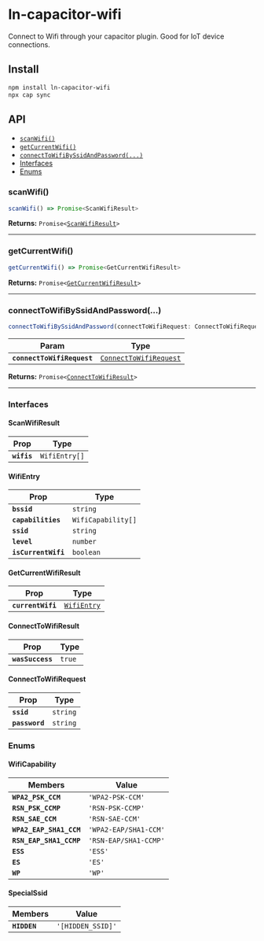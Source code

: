 # ln-capacitor-wifi

Connect to Wifi through your capacitor plugin. Good for IoT device connections.

## Install

```bash
npm install ln-capacitor-wifi
npx cap sync
```

## API

<docgen-index>

* [`scanWifi()`](#scanwifi)
* [`getCurrentWifi()`](#getcurrentwifi)
* [`connectToWifiBySsidAndPassword(...)`](#connecttowifibyssidandpassword)
* [Interfaces](#interfaces)
* [Enums](#enums)

</docgen-index>

<docgen-api>
<!--Update the source file JSDoc comments and rerun docgen to update the docs below-->

### scanWifi()

```typescript
scanWifi() => Promise<ScanWifiResult>
```

**Returns:** <code>Promise&lt;<a href="#scanwifiresult">ScanWifiResult</a>&gt;</code>

--------------------


### getCurrentWifi()

```typescript
getCurrentWifi() => Promise<GetCurrentWifiResult>
```

**Returns:** <code>Promise&lt;<a href="#getcurrentwifiresult">GetCurrentWifiResult</a>&gt;</code>

--------------------


### connectToWifiBySsidAndPassword(...)

```typescript
connectToWifiBySsidAndPassword(connectToWifiRequest: ConnectToWifiRequest) => Promise<ConnectToWifiResult>
```

| Param                      | Type                                                                  |
| -------------------------- | --------------------------------------------------------------------- |
| **`connectToWifiRequest`** | <code><a href="#connecttowifirequest">ConnectToWifiRequest</a></code> |

**Returns:** <code>Promise&lt;<a href="#connecttowifiresult">ConnectToWifiResult</a>&gt;</code>

--------------------


### Interfaces


#### ScanWifiResult

| Prop        | Type                     |
| ----------- | ------------------------ |
| **`wifis`** | <code>WifiEntry[]</code> |


#### WifiEntry

| Prop                | Type                          |
| ------------------- | ----------------------------- |
| **`bssid`**         | <code>string</code>           |
| **`capabilities`**  | <code>WifiCapability[]</code> |
| **`ssid`**          | <code>string</code>           |
| **`level`**         | <code>number</code>           |
| **`isCurrentWifi`** | <code>boolean</code>          |


#### GetCurrentWifiResult

| Prop              | Type                                            |
| ----------------- | ----------------------------------------------- |
| **`currentWifi`** | <code><a href="#wifientry">WifiEntry</a></code> |


#### ConnectToWifiResult

| Prop             | Type              |
| ---------------- | ----------------- |
| **`wasSuccess`** | <code>true</code> |


#### ConnectToWifiRequest

| Prop           | Type                |
| -------------- | ------------------- |
| **`ssid`**     | <code>string</code> |
| **`password`** | <code>string</code> |


### Enums


#### WifiCapability

| Members                 | Value                            |
| ----------------------- | -------------------------------- |
| **`WPA2_PSK_CCM`**      | <code>'WPA2-PSK-CCM'</code>      |
| **`RSN_PSK_CCMP`**      | <code>'RSN-PSK-CCMP'</code>      |
| **`RSN_SAE_CCM`**       | <code>'RSN-SAE-CCM'</code>       |
| **`WPA2_EAP_SHA1_CCM`** | <code>'WPA2-EAP/SHA1-CCM'</code> |
| **`RSN_EAP_SHA1_CCMP`** | <code>'RSN-EAP/SHA1-CCMP'</code> |
| **`ESS`**               | <code>'ESS'</code>               |
| **`ES`**                | <code>'ES'</code>                |
| **`WP`**                | <code>'WP'</code>                |


#### SpecialSsid

| Members      | Value                        |
| ------------ | ---------------------------- |
| **`HIDDEN`** | <code>'[HIDDEN_SSID]'</code> |

</docgen-api>
